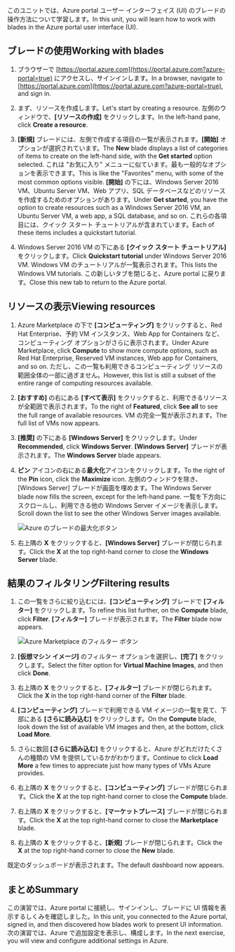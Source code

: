 <span data-ttu-id="21736-101">このユニットでは、Azure portal ユーザー インターフェイス (UI) のブレードの操作方法について学習します。</span><span class="sxs-lookup"><span data-stu-id="21736-101">In this unit, you will learn how to work with blades in the Azure portal user interface (UI).</span></span>

## <a name="working-with-blades"></a><span data-ttu-id="21736-102">ブレードの使用</span><span class="sxs-lookup"><span data-stu-id="21736-102">Working with blades</span></span>

1. <span data-ttu-id="21736-103">ブラウザーで [https://portal.azure.com](https://portal.azure.com?azure-portal=true) にアクセスし、サインインします。</span><span class="sxs-lookup"><span data-stu-id="21736-103">In a browser, navigate to [https://portal.azure.com](https://portal.azure.com?azure-portal=true), and sign in.</span></span>

2. <span data-ttu-id="21736-104">まず、リソースを作成します。</span><span class="sxs-lookup"><span data-stu-id="21736-104">Let's start by creating a resource.</span></span> <span data-ttu-id="21736-105">左側のウィンドウで、**[リソースの作成]** をクリックします。</span><span class="sxs-lookup"><span data-stu-id="21736-105">In the left-hand pane, click **Create a resource**.</span></span>

3. <span data-ttu-id="21736-106">**[新規]** ブレードには、左側で作成する項目の一覧が表示されます。**[開始]** オプションが選択されています。</span><span class="sxs-lookup"><span data-stu-id="21736-106">The **New** blade displays a list of categories of items to create on the left-hand side, with the **Get started** option selected.</span></span> <span data-ttu-id="21736-107">これは "お気に入り" メニューに似ています。最も一般的なオプションを表示できます。</span><span class="sxs-lookup"><span data-stu-id="21736-107">This is like the "Favorites" menu, with some of the most common options visible.</span></span> <span data-ttu-id="21736-108">**[開始]** の下には、Windows Server 2016 VM、Ubuntu Server VM、Web アプリ、SQL データベースなどのリソースを作成するためのオプションがあります。</span><span class="sxs-lookup"><span data-stu-id="21736-108">Under **Get started**, you have the option to create resources such as a Windows Server 2016 VM, an Ubuntu Server VM, a web app, a SQL database, and so on.</span></span> <span data-ttu-id="21736-109">これらの各項目には、クイック スタート チュートリアルが含まれています。</span><span class="sxs-lookup"><span data-stu-id="21736-109">Each of these items includes a quickstart tutorial.</span></span>

4. <span data-ttu-id="21736-110">Windows Server 2016 VM の下にある **[クイック スタート チュートリアル]** をクリックします。</span><span class="sxs-lookup"><span data-stu-id="21736-110">Click **Quickstart tutorial** under Windows Server 2016 VM.</span></span> <span data-ttu-id="21736-111">Windows VM のチュートリアルが一覧表示されます。</span><span class="sxs-lookup"><span data-stu-id="21736-111">This lists the Windows VM tutorials.</span></span> <span data-ttu-id="21736-112">この新しいタブを閉じると、Azure portal に戻ります。</span><span class="sxs-lookup"><span data-stu-id="21736-112">Close this new tab to return to the Azure portal.</span></span>

## <a name="viewing-resources"></a><span data-ttu-id="21736-113">リソースの表示</span><span class="sxs-lookup"><span data-stu-id="21736-113">Viewing resources</span></span>

1. <span data-ttu-id="21736-114">Azure Marketplace の下で **[コンピューティング]** をクリックすると、Red Hat Enterprise、予約 VM インスタンス、Web App for Containers など、コンピューティング オプションがさらに表示されます。</span><span class="sxs-lookup"><span data-stu-id="21736-114">Under Azure Marketplace, click **Compute** to show more compute options, such as Red Hat Enterprise, Reserved VM instances, Web app for Containers, and so on.</span></span> <span data-ttu-id="21736-115">ただし、この一覧も利用できるコンピューティング リソースの範囲全体の一部に過ぎません。</span><span class="sxs-lookup"><span data-stu-id="21736-115">However, this list is still a subset of the entire range of computing resources available.</span></span>

2. <span data-ttu-id="21736-116">**[おすすめ]** の右にある **[すべて表示]** をクリックすると、利用できるリソースが全範囲で表示されます。</span><span class="sxs-lookup"><span data-stu-id="21736-116">To the right of **Featured**, click **See all** to see the full range of available resources.</span></span> <span data-ttu-id="21736-117">VM の完全一覧が表示されます。</span><span class="sxs-lookup"><span data-stu-id="21736-117">The full list of VMs now appears.</span></span>

3. <span data-ttu-id="21736-118">**[推奨]** の下にある **[Windows Server]** をクリックします。</span><span class="sxs-lookup"><span data-stu-id="21736-118">Under **Recommended**, click **Windows Server**.</span></span> <span data-ttu-id="21736-119">**[Windows Server]** ブレードが表示されます。</span><span class="sxs-lookup"><span data-stu-id="21736-119">The **Windows Server** blade appears.</span></span>

4. <span data-ttu-id="21736-120">**ピン** アイコンの右にある**最大化**アイコンをクリックします。</span><span class="sxs-lookup"><span data-stu-id="21736-120">To the right of the **Pin** icon, click the **Maximize** icon.</span></span> <span data-ttu-id="21736-121">左側のウィンドウを除き、[Windows Server] ブレードが画面を埋めます。</span><span class="sxs-lookup"><span data-stu-id="21736-121">The Windows Server blade now fills the screen, except for the left-hand pane.</span></span> <span data-ttu-id="21736-122">一覧を下方向にスクロールし、利用できる他の Windows Server イメージを表示します。</span><span class="sxs-lookup"><span data-stu-id="21736-122">Scroll down the list to see the other Windows Server images available.</span></span>

    ![Azure のブレードの最大化ボタン](../media-draft/6-maximize-button.png)

5. <span data-ttu-id="21736-124">右上隅の **X** をクリックすると、**[Windows Server]** ブレードが閉じられます。</span><span class="sxs-lookup"><span data-stu-id="21736-124">Click the **X** at the top right-hand corner to close the **Windows Server** blade.</span></span>

## <a name="filtering-results"></a><span data-ttu-id="21736-125">結果のフィルタリング</span><span class="sxs-lookup"><span data-stu-id="21736-125">Filtering results</span></span>

1. <span data-ttu-id="21736-126">この一覧をさらに絞り込むには、**[コンピューティング]** ブレードで **[フィルター]** をクリックします。</span><span class="sxs-lookup"><span data-stu-id="21736-126">To refine this list further, on the **Compute** blade, click **Filter**.</span></span> <span data-ttu-id="21736-127">**[フィルター]** ブレードが表示されます。</span><span class="sxs-lookup"><span data-stu-id="21736-127">The **Filter** blade now appears.</span></span>

    ![Azure Marketplace のフィルター ボタン](../media-draft/6-filter.png)

2. <span data-ttu-id="21736-129">**[仮想マシン イメージ]** のフィルター オプションを選択し、**[完了]** をクリックします。</span><span class="sxs-lookup"><span data-stu-id="21736-129">Select the filter option for **Virtual Machine Images**, and then click **Done**.</span></span>

3. <span data-ttu-id="21736-130">右上隅の **X** をクリックすると、**[フィルター]** ブレードが閉じられます。</span><span class="sxs-lookup"><span data-stu-id="21736-130">Click the **X** in the top right-hand corner of the **Filter** blade.</span></span>

1. <span data-ttu-id="21736-131">**[コンピューティング]** ブレードで利用できる VM イメージの一覧を見て、下部にある **[さらに読み込む]** をクリックします。</span><span class="sxs-lookup"><span data-stu-id="21736-131">On the **Compute** blade, look down the list of available VM images and then, at the bottom, click **Load More**.</span></span>

1. <span data-ttu-id="21736-132">さらに数回 **[さらに読み込む]** をクリックすると、Azure がどれだけたくさんの種類の VM を提供しているかがわかります。</span><span class="sxs-lookup"><span data-stu-id="21736-132">Continue to click **Load More** a few times to appreciate just how many types of VMs Azure provides.</span></span>

1. <span data-ttu-id="21736-133">右上隅の **X** をクリックすると、**[コンピューティング]** ブレードが閉じられます。</span><span class="sxs-lookup"><span data-stu-id="21736-133">Click the **X** at the top right-hand corner to close the **Compute** blade.</span></span>

1. <span data-ttu-id="21736-134">右上隅の **X** をクリックすると、**[マーケットプレース]** ブレードが閉じられます。</span><span class="sxs-lookup"><span data-stu-id="21736-134">Click the **X** at the top right-hand corner to close the **Marketplace** blade.</span></span>

1. <span data-ttu-id="21736-135">右上隅の **X** をクリックすると、**[新規]** ブレードが閉じられます。</span><span class="sxs-lookup"><span data-stu-id="21736-135">Click the **X** at the top right-hand corner to close the **New** blade.</span></span>

<span data-ttu-id="21736-136">既定のダッシュボードが表示されます。</span><span class="sxs-lookup"><span data-stu-id="21736-136">The default dashboard now appears.</span></span>

## <a name="summary"></a><span data-ttu-id="21736-137">まとめ</span><span class="sxs-lookup"><span data-stu-id="21736-137">Summary</span></span>

<span data-ttu-id="21736-138">この演習では、Azure portal に接続し、サインインし、ブレードに UI 情報を表示するしくみを確認しました。</span><span class="sxs-lookup"><span data-stu-id="21736-138">In this unit, you connected to the Azure portal, signed in, and then discovered how blades work to present UI information.</span></span> <span data-ttu-id="21736-139">次の演習では、Azure で追加設定を表示し、構成します。</span><span class="sxs-lookup"><span data-stu-id="21736-139">In the next exercise, you will view and configure additional settings in Azure.</span></span>
